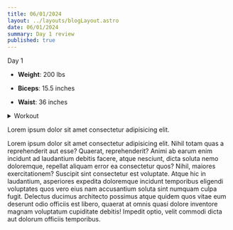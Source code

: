 ```yaml
---
title: 06/01/2024
layout: ../layouts/blogLayout.astro
date: 06/01/2024
summary: Day 1 review
published: true
---
```


Day 1
- **Weight**: 200 lbs

- **Biceps**: 15.5 inches

- **Waist**: 36 inches 

<details close>
<summary class="font-bold cursor-pointer"> Workout </summary>

- Dumbbell incline press
- Bicep curl
- Overhead tricep extension
- Front raise
- Dumbbell squat
- Hanging leg raise†
- Forearm curl up (25 reps)

</details>

Lorem ipsum dolor sit amet consectetur adipisicing elit.

Lorem ipsum dolor sit amet consectetur adipisicing elit. Nihil totam quas a reprehenderit aut esse? Quaerat, reprehenderit? Animi ab earum enim incidunt ad laudantium debitis facere, atque nesciunt, dicta soluta nemo doloremque, repellat aliquam error ea consectetur quos? Nihil, maiores exercitationem? Suscipit sint consectetur est voluptate. Atque hic in laudantium, asperiores expedita doloremque incidunt temporibus eligendi voluptates quos vero eius nam accusantium soluta sint numquam culpa fugit. Delectus ducimus architecto possimus atque quidem quos vitae eum deserunt odio officiis est libero, quaerat at omnis quasi dolore inventore magnam voluptatum cupiditate debitis! Impedit optio, velit commodi dicta aut dolorum officiis temporibus.